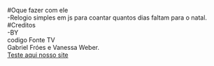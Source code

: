 #Oque fazer com ele<br>
-Relogio simples em js para coantar quantos dias faltam para o natal.<br>
#Creditos<br>
-BY<br>
codigo Fonte TV<br>
Gabriel Fróes e Vanessa Weber.<br>
[Teste aqui nosso site](https://shadowruge.github.io/relogiodenatal/)
